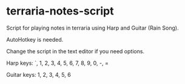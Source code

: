 # terraria-notes-script
Script for playing notes in terraria using Harp and Guitar (Rain Song).

AutoHotkey is needed.

Change the script in the text editor if you need options.

Harp keys: `, 1, 2, 3, 4, 5, 6, 7, 8, 9, 0, -, =

Guitar keys: 1, 2, 3, 4, 5, 6